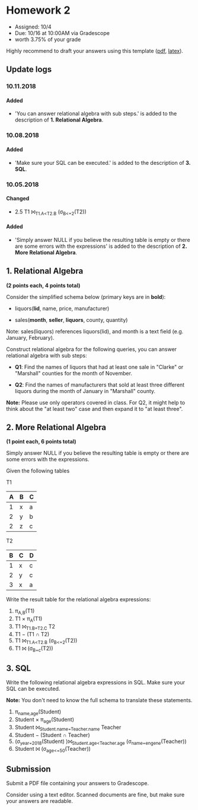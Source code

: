 # Homework 2

* Assigned: 10/4
* Due: 10/16 at 10:00AM via Gradescope
* worth 3.75% of your grade 

Highly recommend to draft your answers using this template ([pdf](hw2_template.pdf), [latex](hw2_template.tex)).

## Update logs
### 10.11.2018
#### Added
- 'You can answer relational algebra with sub steps.' is added to the description of **1. Relational Algebra**.

### 10.08.2018
#### Added
- 'Make sure your SQL can be executed.' is added to the description of **3. SQL**.

### 10.05.2018
#### Changed
- 2.5 T1 ⨝<sub>T1.A&lt;T2.B</sub> (σ<sub>B&lt;=2</sub>(T2))

#### Added
- 'Simply answer NULL if you believe the resulting table is empty or there are some errors with the expressions' is added to the description of **2. More Relational Algebra**.


## 1. Relational Algebra

**(2 points each, 4 points total)**

Consider the simplified schema below (primary keys are in **bold**):

* liquors(**lid**, name, price, manufacturer)
  
* sales(**month**, **seller**, **liquors**, county, quantity)

Note: sales(liquors) references liquors(lid), and month is a text field (e.g. January, February).

Construct relational algebra for the following queries, you can answer relational algebra with sub steps:

* **Q1**: Find the names of liquors that had at least one sale in "Clarke" or "Marshall" counties for the month of November.

* **Q2**: Find the names of manufacturers that sold at least three different liquors during the month of January in "Marshall" county.

**Note:** Please use only operators covered in class. For Q2, it might help to think about the "at least two" case and then expand it to "at least three".



## 2. More Relational Algebra

**(1 point each, 6 points total)**

Simply answer NULL if you believe the resulting table is empty or there are some errors with the expressions.

Given the following tables


T1

|A | B | C |  
|---|---|---|
|1 | x | a |
|2 | y | b |
|2 | z | c | 

T2

B | C | D
---|---|---
1 | x | c
2 | y | c
3 | x | a


Write the result table for the relational algebra expressions:


1. π<sub>A,B</sub>(T1)
2. T1 × π<sub>A</sub>(T1)
3. T1 ⨝<sub>T1.B=T2.C</sub> T2 
4. T1 − (T1 ∩ T2)
5. T1 ⨝<sub>T1.A&lt;T2.B</sub> (σ<sub>B&lt;=2</sub>(T2))
6. T1 ⨝ (σ<sub>B=c</sub>(T2))

## 3. SQL
Write the following relational algebra expressions in SQL. Make sure your SQL can be executed.

**Note:** You don't need to know the full schema to translate these statements.

1. π<sub>name,age</sub>(Student)
2. Student × π<sub>age</sub>(Student)
3. Student ⨝<sub>Student.name=Teacher.name</sub> Teacher 
4. Student − (Student ∩ Teacher)
5. (σ<sub>year=2018</sub>(Student) )⨝<sub>Student.age&lt;Teacher.age</sub> (σ<sub>name=engene</sub>(Teacher))
6. Student ⨝ (σ<sub>age&lt;=50</sub>(Teacher))


## Submission

Submit a PDF file containing your answers to Gradescope.

Consider using a text editor. Scanned documents are fine, but make sure your answers are readable.

